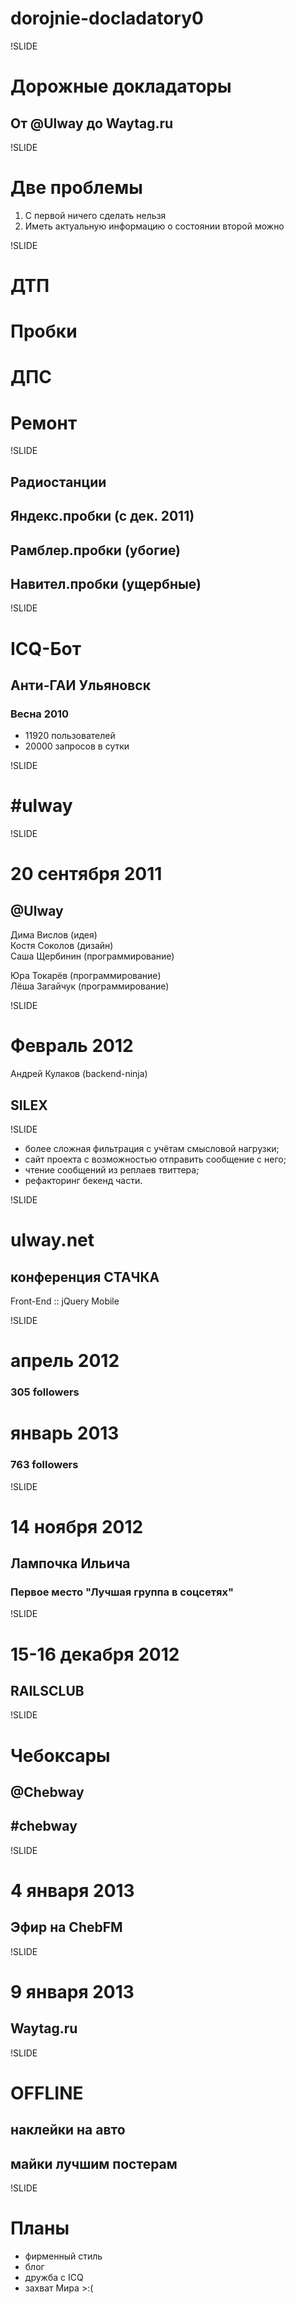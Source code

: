 # dorojnie-docladatory0

!SLIDE

# Дорожные докладаторы

## От @Ulway до Waytag.ru

!SLIDE

# Две проблемы

1. С первой ничего сделать нельзя
2. Иметь актуальную информацию о состоянии второй можно

!SLIDE

# ДТП
# Пробки
# ДПС
# Ремонт

!SLIDE

## **Радиостанции**
## **Яндекс.пробки** (с дек. 2011)
## **Рамблер.пробки** (убогие)
## **Навител.пробки** (ущербные)

!SLIDE

# ICQ-Бот
## Анти-ГАИ Ульяновск
### Весна 2010
* 11920 пользователей
* 20000 запросов в сутки

!SLIDE

# #ulway

!SLIDE

# 20 сентября 2011
## @Ulway

Дима Вислов (идея)  
Костя Соколов (дизайн)  
Саша Щербинин (программирование)

Юра Токарёв (программирование)  
Лёша Загайчук (программирование)

!SLIDE

# Февраль 2012
Андрей Кулаков (backend-ninja)  
## SILEX

!SLIDE
* более сложная фильтрация с учётам смысловой нагрузки;
* сайт проекта с возможностью отправить сообщение с него;
* чтение сообщений из реплаев твиттера;
* рефакторинг бекенд части.

!SLIDE
# ulway.net

## конференция СТАЧКА
Front-End :: jQuery Mobile

!SLIDE

# апрель 2012
### **305** followers
# январь 2013
### **763** followers

!SLIDE

# 14 ноября 2012
## Лампочка Ильича
### Первое место  "Лучшая группа в соцсетях"

!SLIDE

# 15-16 декабря 2012
## RAILSCLUB

!SLIDE

# Чебоксары
## @Chebway
## #chebway

!SLIDE

# 4 января 2013
## Эфир на ChebFM

!SLIDE

# 9 января 2013
## Waytag.ru

!SLIDE

# OFFLINE
## наклейки на авто
## майки лучшим постерам

!SLIDE

# Планы
* фирменный стиль
* блог
* дружба с ICQ
* захват Мира >:(